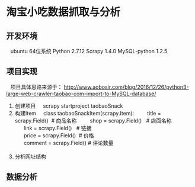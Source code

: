 淘宝小吃数据抓取与分析
====
开发环境
--------
    ubuntu 64位系统
    Python 2.7.12
    Scrapy 1.4.0
    MySQL-python 1.2.5

项目实现
---------
    项目具体思路来源于： http://www.aobosir.com/blog/2016/12/26/python3-large-web-crawler-taobao-com-import-to-MySQL-database/
 
1. 创建项目
     scrapy startproject taobaoSnack
2. 构建Item  
    class taobaoSnackItem(scrapy.Item):   
        title = scrapy.Field()  # 商品名称  
        shop = scrapy.Field()   # 店面名称  
        link = scrapy.Field()   # 链接  
        price = scrapy.Field()  # 价格  
        comment = scrapy.Field() # 评论数量  
          
3. 分析网址结构


数据分析
---------
